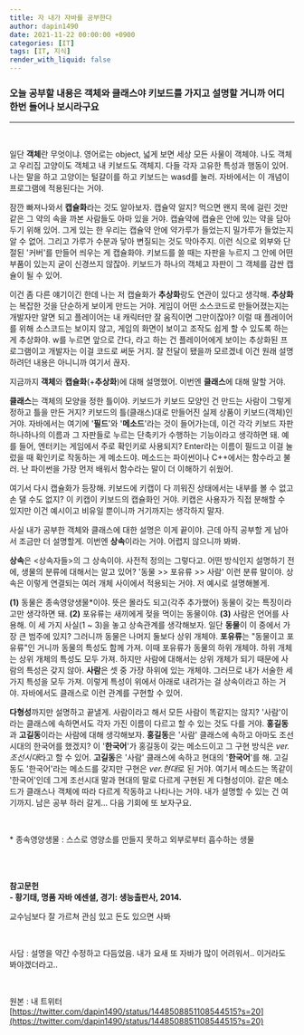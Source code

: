```yaml
---
title: 자 내가 자바를 공부한다
author: dapin1490
date: 2021-11-22 00:00:00 +0900
categories: [IT]
tags: [IT, 지식]
render_with_liquid: false
---
```


### 오늘 공부할 내용은 객체와 클래스야 키보드를 가지고 설명할 거니까 어디 한번 들어나 보시라구요   

-----
  
<br>
  
일단 **객체**란 무엇이냐. 영어로는 object, 넓게 보면 세상 모든 사물이 객체야. 나도 객체고 우리집 고양이도 객체고 내 키보드도 객체지. 다들 각자 고유한 특성과 행동이 있어. 나는 말을 하고 고양이는 털갈이를 하고 키보드는 wasd를 눌러. 자바에서는 이 개념이 프로그램에 적용된다는 거야.   
   
잠깐 빠져나와서 **캡슐화**라는 것도 알아보자. 캡슐약 알지? 먹으면 왠지 목에 걸린 것만 같은 그 약의 속을 까본 사람들도 아마 있을 거야. 캡슐약에 캡슐은 안에 있는 약을 담아두기 위해 있어. 그게 있는 한 우리는 캡슐약 안에 약가루가 들었는지 밀가루가 들었는지 알 수 없어. 그리고 가루가 수분과 닿아 변질되는 것도 막아주지. 이런 식으로 외부와 단절된 '커버'를 만들어 씌우는 게 캡슐화야. 키보드를 쓸 때는 자판을 누르지 그 안에 어떤 부품이 있는지 굳이 신경쓰지 않잖아. 키보드가 하나의 객체고 자판이 그 객체를 감싼 캡슐이 될 수 있어.   
   
이건 좀 다른 얘기이긴 한데 나는 저 캡슐화가 **추상화**랑도 연관이 있다고 생각해. **추상화**는 복잡한 것을 단순하게 보이게 만드는 거야. 게임이 어떤 소스코드로 만들어졌는지는 개발자만 알면 되고 플레이어는 내 캐릭터만 잘 움직이면 그만이잖아? 이럴 때 플레이어를 위해 소스코드는 보이지 않고, 게임의 화면이 보이고 조작도 쉽게 할 수 있도록 하는 게 추상화야. w를 누르면 앞으로 간다, 라고 하는 건 플레이어에게 보이는 추상화된 프로그램이고 개발자는 이걸 코드로 써둔 거지. 잘 전달이 됐을까 모르겠네 이건 원래 설명하려던 내용은 아니니까 여기서 끊자.   
   
지금까지 **객체**와 **캡슐화**(+**추상화**)에 대해 설명했어. 이번엔 **클래스**에 대해 말할 거야.   
   
**클래스**는 객체의 모양을 정한 틀이야. 키보드가 키보드 모양인 건 만드는 사람이 그렇게 정하고 틀을 만든 거지? 키보드의 틀(클래스)대로 만들어진 실제 상품이 키보드(객체)인 거야. 자바에서는 여기에 '**필드**'와 '**메소드**'라는 것이 들어가는데, 이건 각각 키보드 자판 하나하나의 이름과 그 자판들로 누르는 단축키가 수행하는 기능이라고 생각하면 돼. 예를 들어, 엔터키는 게임에서 주로 확인키로 사용되지? Enter라는 이름이 필드고 이걸 눌렀을 때 확인키로 작동하는 게 메소드야. 메소드는 파이썬이나 C++에서는 함수라고 불러. 난 파이썬을 가장 먼저 배워서 함수라는 말이 더 이해하기 쉬웠어.   
   
여기서 다시 캡슐화가 등장해. 키보드에 키캡이 다 끼워진 상태에서는 내부를 볼 수 없고 손 댈 수도 없지? 이 키캡이 키보드의 캡슐화인 거야. 키캡은 사용자가 직접 분해할 수 있지만 이건 예시이고 비유일 뿐이니까 거기까지는 생각하지 말자.   
   
사실 내가 공부한 객체와 클래스에 대한 설명은 이게 끝이야. 근데 아직 공부할 게 남아서 조금만 더 설명할게. 이번엔 **상속**이라는 거야. 어렵지 않으니까 봐봐.   
   
**상속**은 \<상속자들\>의 그 상속이야. 사전적 정의는 그렇다고. 어떤 방식인지 설명하기 전에, 생물의 분류에 대해서는 알고 있어? '동물 \>\> 포유류 \>\> 사람' 이런 분류 말이야. 상속은 이렇게 연결되는 여러 개체 사이에서 적용되는 거야. 저 예시로 설명해볼게.   
   
**(1)** 동물은 종속영양생물*이야. 뜻은 몰라도 되고(각주 추가했어) 동물이 갖는 특징이라고만 생각하면 돼. **(2)** 포유류는 새끼에게 젖을 먹이는 동물이야. **(3)** 사람은 언어를 사용해. 이 세 가지 사실(1 ~ 3)을 놓고 상속관계를 생각해보자. 일단 **동물**이 이 중에서 가장 큰 범주에 있지? 그러니까 동물은 나머지 둘보다 상위 개체야. **포유류**는 "동물이고 포유류"인 거니까 동물의 특성도 함께 가져. 이때 포유류가 동물의 하위 개체야. 하위 개체는 상위 개체의 특성도 모두 가져. 하지만 사람에 대해서는 상위 개체가 되기 때문에 사람의 특성은 갖지 않아. **사람**은 셋 중 가장 하위에 있는 개체야. 그러므로 내가 서술한 세 가지 특성을 모두 가져. 이렇게 특성이 위에서 아래로 내려가는 걸 상속이라고 하는 거야. 자바에서도 클래스로 이런 관계를 구현할 수 있어.    

**다형성**까지만 설명하고 끝낼게. 사람이라고 해서 모든 사람이 똑같지는 않지? '사람'이라는 클래스에 속하면서도 각자 가진 이름이 다르고 할 수 있는 것도 다를 거야. **홍길동**과 **고길동**이라는 사람에 대해 생각해보자. **홍길동**은 '사람' 클래스에 속하고 아마도 조선시대의 한국어를 했겠지? 이 '**한국어**'가 홍길동이 갖는 메소드이고 그 구현 방식은 *ver.조선시대*라고 할 수 있어. **고길동**은 '사람' 클래스에 속하고 현대의 '**한국어**'를 해. 고길동도 '한국어'라는 메소드를 갖지만 구현은 *ver.현대*로 된 거야. 여기서 메소드는 똑같이 '한국어'인데 그게 조선시대 말과 현대의 말로 다르게 구현된 게 다형성이야. 같은 메소드가 클래스나 객체에 따라 다르게 작동하고 나타나는 거야. 내가 설명할 수 있는 건 여기까지. 남은 공부 하러 갈게... 다음 기회에 또 보자구요.   
   
<br>   
   
\* 종속영양생물 : 스스로 영양소를 만들지 못하고 외부로부터 흡수하는 생물   
   
<br><br>   
   
**참고문헌**   
**- 황기태, 명품 자바 에센셜, 경기: 생능출판사, 2014.**   
   
교수님보다 잘 가르쳐 관심 있고 돈도 있으면 사봐   
   
<br>   
   
사담 : 설명을 약간 수정하고 다듬었음. 내가 요새 또 자바가 많이 어려워서.. 이거라도 봐야겠더라고..   
   
<br>   
   
원본 : 내 트위터   
[https://twitter.com/dapin1490/status/1448508851108544515?s=20](https://twitter.com/dapin1490/status/1448508851108544515?s=20)    